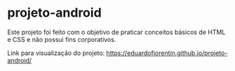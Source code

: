 # projeto-android
Este projeto foi feito com o objetivo de praticar conceitos básicos de HTML e CSS e não possui fins corporativos.

Link para visualização do projeto: https://eduardofiorentin.github.io/projeto-android/

